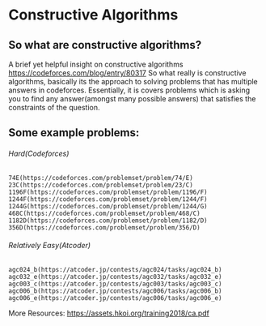 # Constructive Algorithms
## So what are constructive algorithms?
A brief yet helpful insight on constructive algorithms https://codeforces.com/blog/entry/80317
So what really is constructive algorithms, basically its the approach to solving problems that has multiple answers in codeforces.  Essentially, it is covers problems which is asking you to find any answer(amongst many possible answers) that satisfies the constraints of the question.

## Some example problems:
###### Hard(Codeforces)
    74E(https://codeforces.com/problemset/problem/74/E)
    23C(https://codeforces.com/problemset/problem/23/C)
    1196F(https://codeforces.com/problemset/problem/1196/F)
    1244F(https://codeforces.com/problemset/problem/1244/F)
    1244G(https://codeforces.com/problemset/problem/1244/G)
    468C(https://codeforces.com/problemset/problem/468/C)
    1182D(https://codeforces.com/problemset/problem/1182/D)
    356D(https://codeforces.com/problemset/problem/356/D)
###### Relatively Easy(Atcoder)

    agc024_b(https://atcoder.jp/contests/agc024/tasks/agc024_b)
    agc032_e(https://atcoder.jp/contests/agc032/tasks/agc032_e)
    agc003_c(https://atcoder.jp/contests/agc003/tasks/agc003_c)
    agc006_b(https://atcoder.jp/contests/agc006/tasks/agc006_b)
    agc006_e(https://atcoder.jp/contests/agc006/tasks/agc006_e)


More Resources:
https://assets.hkoi.org/training2018/ca.pdf
